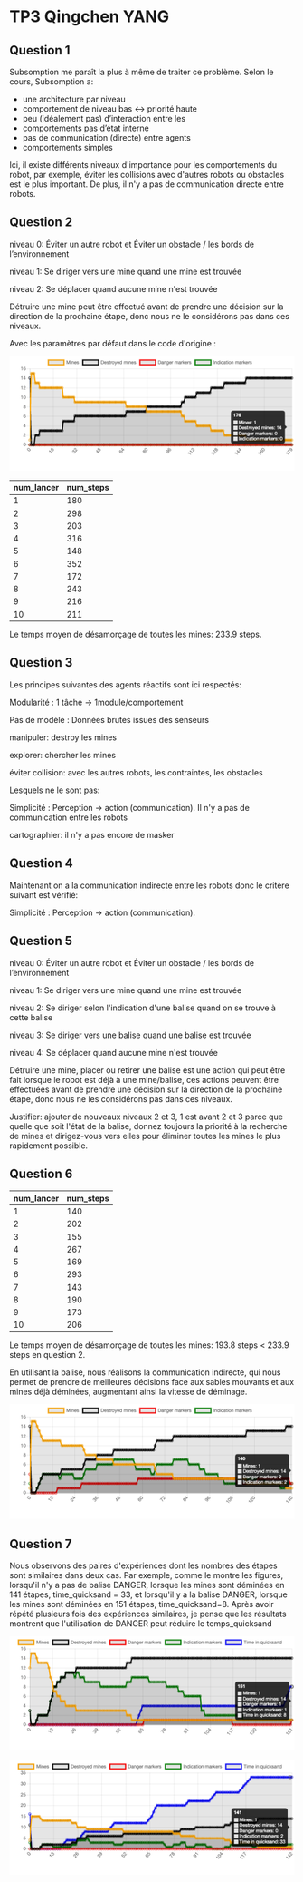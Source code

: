 # TP3 Qingchen YANG 
## Question 1

Subsomption me paraît la plus à même de traiter ce problème. Selon le cours, Subsomption a:

- une architecture par niveau
-  comportement de niveau bas ↔ priorité haute
-  peu (idéalement pas) d’interaction entre les 
- comportements pas d’état interne
-  pas de communication (directe) entre agents 
- comportements simples

Ici, il existe différents niveaux d'importance pour les comportements du robot, par exemple, éviter les collisions avec d'autres robots ou obstacles est le plus important. De plus, il n'y a pas de communication directe entre robots.


## Question 2
niveau 0: Éviter un autre robot et Éviter un obstacle / les bords de l’environnement

niveau 1: Se diriger vers une mine quand une mine est trouvée

niveau 2: Se déplacer quand aucune mine n'est trouvée

Détruire une mine peut être effectué avant de prendre une décision sur la direction de la prochaine étape, donc nous ne le considérons pas dans ces niveaux.

Avec les paramètres par défaut dans le code d'origine :

![avatar](1.png)

| num_lancer |  num_steps  |
|  ----  |  ----  |
|  1  | 180 |
|  2  | 298 |
|  3  |  203 |
|  4  | 316 |
|  5  |  148 |
|  6  |  352 |
|  7  |  172 |
|  8  | 243 |
|  9  | 216 |
|  10  |  211 |

Le temps moyen de désamorçage de toutes les mines: 233.9 steps.



## Question 3

 Les principes suivantes des agents réactifs sont ici respectés:

Modularité : 1 tâche → 1module/comportement

Pas de modèle : Données brutes issues des senseurs

manipuler: destroy les mines

explorer: chercher les mines

éviter collision: avec les autres robots, les contraintes, les obstacles



Lesquels ne le sont pas:

Simplicité : Perception → action (communication). Il n'y a pas de communication entre les robots

cartographier: il n'y a pas encore de masker



## Question 4

Maintenant on a la communication indirecte entre les robots donc le critère suivant est vérifié:

Simplicité : Perception → action (communication).

## Question 5

niveau 0: Éviter un autre robot et Éviter un obstacle / les bords de l’environnement

niveau 1: Se diriger vers une mine quand une mine est trouvée

niveau 2: Se diriger selon l'indication d'une balise quand on se trouve à cette balise

niveau 3: Se diriger vers une balise quand une balise est trouvée

niveau 4: Se déplacer quand aucune mine n'est trouvée

Détruire une mine, placer ou retirer une balise est une action qui peut être fait lorsque le robot est déjà à une mine/balise, ces actions peuvent être effectuées avant de prendre une décision sur la direction de la prochaine étape, donc nous ne les considérons pas dans ces niveaux.

Justifier: ajouter de nouveaux niveaux 2 et 3, 1 est avant 2 et 3 parce que quelle que soit l'état de la balise, donnez toujours la priorité à la recherche de mines et dirigez-vous vers elles pour éliminer toutes les mines le plus rapidement possible.

## Question 6

| num_lancer |  num_steps  |
|  ----  |  ----  |
|  1  | 140 |
|  2  |  202 |
|  3  | 155 |
|  4  | 267 |
|  5  |  169 |
|  6  | 293 |
|  7  | 143 |
|  8  | 190 |
|  9  | 173 |
|  10  | 206 |

Le temps moyen de désamorçage de toutes les mines: 193.8 steps < 233.9 steps en question 2.

En utilisant la balise, nous réalisons la communication indirecte, qui nous permet de prendre de meilleures décisions face aux sables mouvants et aux mines déjà déminées, augmentant ainsi la vitesse de déminage.



![avatar](2.png)

## Question 7

Nous observons des paires d'expériences dont les nombres des étapes sont similaires dans deux cas. Par exemple, comme le montre les figures, lorsqu'il n'y a pas de balise DANGER, lorsque les mines sont déminées en 141 étapes, time_quicksand = 33, et lorsqu'il y a la balise DANGER, lorsque les mines sont déminées en 151 étapes, time_quicksand=8. Après avoir répété plusieurs fois des expériences similaires, je pense que les résultats montrent que l'utilisation de DANGER peut réduire le temps_quicksand

![avatar](3.png)



![avatar](4.png)

